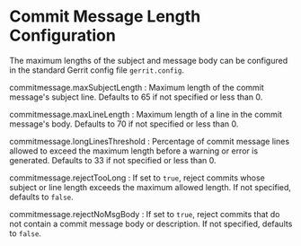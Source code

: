 Commit Message Length Configuration
===================================

The maximum lengths of the subject and message body can be
configured in the standard Gerrit config file `gerrit.config`.

commitmessage.maxSubjectLength
:	Maximum length of the commit message's subject line.  Defaults
	to 65 if not specified or less than 0.

commitmessage.maxLineLength
:	Maximum length of a line in the commit message's body.  Defaults
	to 70 if not specified or less than 0.

commitmessage.longLinesThreshold
:	Percentage of commit message lines allowed to exceed the
	maximum length before a warning or error is generated.  Defaults
	to 33 if not specified or less than 0.

commitmessage.rejectTooLong
:	If set to `true`, reject commits whose subject or line
	length exceeds the maximum allowed length.  If not
	specified, defaults to `false`.

commitmessage.rejectNoMsgBody
:	If set to `true`, reject commits that do not contain a commit
	message body or description.  If not specified, defaults
	to `false`.

